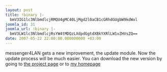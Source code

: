```yaml
---
layout: post
title: !binary |-
  bmV3IG1lc3NlbmdlcjRMQU4gMC40LjMgd2l0aCB1cGRhdGUgbW9kdWxl
joomla_id: 31
joomla_url: !binary |-
  bmV3LW1lc3NlbmdlcjRsYW4tMDQzLXdpdGgtdXBkYXRlLW1vZHVsZQ==
date: 2007-05-22 22:00:00.000000000 +03:00
---
```

<p>messenger4LAN gets a new improvement, the update module. Now the update process will be much easier. You can download the new version by going to <a href="http://sourceforge.net/projects/msg4lan">the project page</a> or to <a href="http://oprod.tk/">my homepage</a></p>
